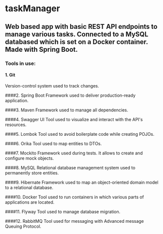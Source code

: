 taskManager
===========
Web based app with basic REST API endpoints to manage various tasks. Connected to a MySQL databased which is set on a Docker container. Made with Spring Boot.
--------------------------------------------------------------------------------------------------------------------------------------------------------------

### Tools in use:

#### 1. Git
Version-control system used to track changes.

####2. Spring Boot
Framework used to deliver production-ready application.

####3. Maven
Framework used to manage all dependencies.

####4. Swagger UI
Tool used to visualize and interact with the API's resources.

####5. Lombok
Tool used to avoid boilerplate code while creating POJOs.

####6. Orika
Tool used to map entities to DTOs.

####7. Mockito
Framework used during tests. It allows to create and configure mock objects.

####8. MySQL
Relational database management system used to permanently store entities.

####9. Hibernate
Framework used to map an object-oriented domain model to a relational database.

####10. Docker
Tool used to run containers in which various parts of applications are located.

####11. Flyway
Tool used to manage database migration.

####12. RabbitMQ
Tool used for messaging with Advanced message Queuing Protocol.
